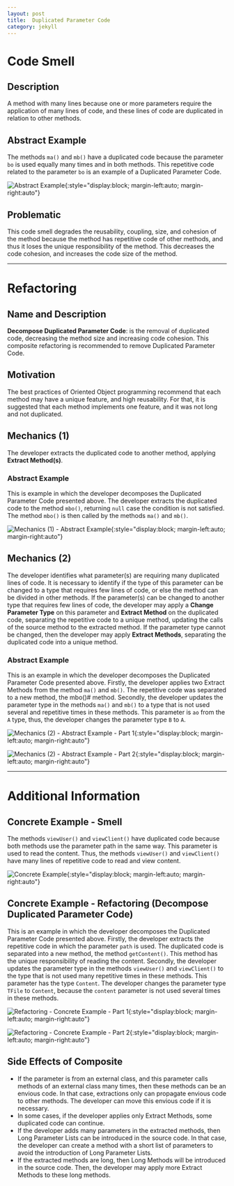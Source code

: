 ```yaml
---
layout: post
title:  Duplicated Parameter Code
category: jekyll
---
```


# Code Smell

## Description

A method with many lines because one or more parameters require the application of many lines of code, and these lines of code are duplicated in relation to other methods. 

## Abstract Example

The methods `ma()` and `mb()` have a duplicated code because the parameter `bo` is used equally many times and in both methods. This repetitive code related to the parameter `bo` is an example of a Duplicated Parameter Code.

![Abstract Example]({{site.baseurl}}/assets/catalog/duplicated-parameter-code/smell-2-abstract.png){:style="display:block; margin-left:auto; margin-right:auto"}

## Problematic

This code smell degrades the reusability, coupling, size, and cohesion of the method because the method has repetitive code of other methods, and thus it loses the unique responsibility of the method. This decreases the code cohesion, and increases the code size of the method. 

---

# Refactoring

## Name and Description

**Decompose Duplicated Parameter Code**: is the removal of duplicated code, decreasing the method size and increasing code cohesion. This composite refactoring is recommended to remove Duplicated Parameter Code.

## Motivation

The best practices of Oriented Object programming recommend that each method may have a unique feature, and high reusability. For that, it is suggested that each method implements one feature, and it was not long and not duplicated.   

## Mechanics (1)

The developer extracts the duplicated code to another method, applying **Extract Method(s)**. 

### Abstract Example

This is example in which the developer decomposes the Duplicated Parameter Code presented above. The developer extracts the duplicated code to the method `mbo()`, returning `null` case the condition is not satisfied. The method `mbo()` is then called by the methods `ma()` and `mb()`. 

![Mechanics (1) - Abstract Example]({{site.baseurl}}/assets/catalog/duplicated-parameter-code/refactoring-smell2-mechanism1-abstract.png){:style="display:block; margin-left:auto; margin-right:auto"}

## Mechanics (2)

The developer identifies what parameter(s) are requiring many duplicated lines of code. It is necessary to identify if the type of this parameter can be changed to a type that requires few lines of code, or else the method can be divided in other methods. If the parameter(s) can be changed to another type that requires few lines of code, the developer may apply a **Change Parameter Type** on this parameter and **Extract Method** on the duplicated code, separating the repetitive code to a unique method, updating the calls of the source method to the extracted method. If the parameter type cannot be changed, then the developer may apply **Extract Methods**, separating the duplicated code into a unique method. 

### Abstract Example

This is an example in which the developer decomposes the Duplicated Parameter Code presented above. Firstly, the developer applies two Extract Methods from the method `ma()` and `mb()`. The repetitive code was separated to a new method, the mbo()# method. Secondly, the developer updates the parameter type in the methods `ma()` and `mb()` to a type that is not used several and repetitive times in these methods. This parameter is `ao` from the `A` type, thus, the developer changes the parameter type `B` to `A`. 

![Mechanics (2) - Abstract Example - Part 1]({{site.baseurl}}/assets/catalog/duplicated-parameter-code/refactoring-smell2-mechanism2-abstract-part1.png){:style="display:block; margin-left:auto; margin-right:auto"}

![Mechanics (2) - Abstract Example - Part 2]({{site.baseurl}}/assets/catalog/duplicated-parameter-code/refactoring-smell2-mechanism2-abstract-part2.png){:style="display:block; margin-left:auto; margin-right:auto"}

---

# Additional Information

## Concrete Example - Smell

The methods `viewUser()` and `viewClient()` have duplicated code because both methods use the parameter path in the same way. This parameter is used to read the content. Thus, the methods `viewUser()` and `viewClient()` have many lines of repetitive code to read and view content.   

![Concrete Example]({{site.baseurl}}/assets/catalog/duplicated-parameter-code/smell-2-concrete.png){:style="display:block; margin-left:auto; margin-right:auto"}

## Concrete Example - Refactoring (Decompose Duplicated Parameter Code)

This is an example in which the developer decomposes the Duplicated Parameter Code presented above. Firstly, the developer extracts the repetitive code in which the parameter `path` is used. The duplicated code is separated into a new method, the method `getContent()`. This method has the unique responsibility of reading the content. Secondly, the developer updates the parameter type in the methods `viewUser()` and `viewClient()` to the type that is not used many repetitive times in these methods. This parameter has the type `Content`. The developer changes the parameter type `TFile` to `Content`, because the `content` parameter is not used several times in these methods.

![Refactoring - Concrete Example - Part 1]({{site.baseurl}}/assets/catalog/duplicated-parameter-code/refactoring-smell2-mechanism2-concrete-part1.png){:style="display:block; margin-left:auto; margin-right:auto"}

![Refactoring - Concrete Example - Part 2]({{site.baseurl}}/assets/catalog/duplicated-parameter-code/refactoring-smell2-mechanism2-concrete-part2.png){:style="display:block; margin-left:auto; margin-right:auto"}

## Side Effects of Composite

* If the parameter is from an external class, and this parameter calls methods of an external class many times, then these methods can be an envious code. In that case, extractions only can propagate envious code to other methods. The developer can move this envious code if it is necessary.   
* In some cases, if the developer applies only Extract Methods, some duplicated code can continue. 
* If the developer adds many parameters in the extracted methods, then Long Parameter Lists can be introduced in the source code. In that case, the developer can create a method with a short list of parameters to avoid the introduction of Long Parameter Lists. 
* If the extracted methods are long, then Long Methods will be introduced in the source code. Then, the developer may apply more Extract Methods to these long methods.
